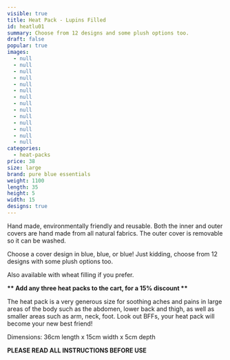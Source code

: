 ```yaml
---
visible: true
title: Heat Pack - Lupins Filled
id: heatlu01
summary: Choose from 12 designs and some plush options too.
draft: false
popular: true
images:
  - null
  - null
  - null
  - null
  - null
  - null
  - null
  - null
  - null
  - null
  - null
  - null
  - null
  - null
categories:
  - heat-packs
price: 38
size: large
brand: pure blue essentials
weight: 1100
length: 35
height: 5
width: 15
designs: true
---
```

Hand made, environmentally friendly and reusable.  Both the inner and outer covers are hand made from all natural fabrics. The outer cover is removable so it can be washed. 

Choose a cover design in blue, blue, or blue! Just kidding, choose from 12 designs with some plush options too.

Also available with wheat filling if you prefer.

**\*\* Add any three heat packs to the cart, for a 15% discount \*\***

The heat pack is a very generous size for soothing aches and pains in large areas of the body such as the abdomen, lower back and thigh, as well as smaller areas such as arm, neck, foot.  Look out BFFs, your heat pack will become your new best friend!

Dimensions:   36cm length  x  15cm width  x  5cm depth 

**PLEASE READ ALL INSTRUCTIONS BEFORE USE**